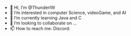 - 👋 Hi, I’m @ThunderIW
- 👀 I’m interested in computer Science, videoGame, and AI
- 🌱 I’m currently learning Java and C
- 💞️ I’m looking to collaborate on ...
- 📫 How to reach me: Discord:

<!---
ThunderIW/ThunderIW is a ✨ special ✨ repository because its `README.md` (this file) appears on your GitHub profile.
You can click the Preview link to take a look at your changes.
--->
